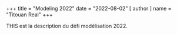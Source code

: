 +++
title = "Modeling 2022"
date = "2022-08-02"
[ author ]
  name = "Titouan Real"
+++

THIS est la description du défi modélisation 2022.